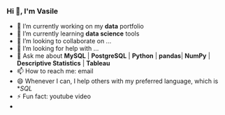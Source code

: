 ### Hi 👋, I'm Vasile


- 🔭 I’m currently working on my **data** portfolio
- 🌱 I’m currently learning **data science** tools
- 👯 I’m looking to collaborate on ...
- 🤔 I’m looking for help with ...
- 💬 Ask me about **MySQL** | **PostgreSQL** | **Python** | **pandas**| **NumPy** | **Descriptive Statistics** | **Tableau**
- 📫 How to reach me: email
- 😄 Whenever I can, I help others with my preferred language, which is **SQL*
- ⚡ Fun fact: youtube video
- 

